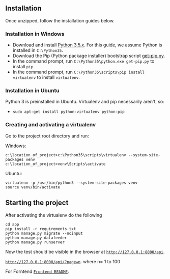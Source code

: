Installation
------------

Once unzipped, follow the installation guides below.

### Installation in Windows

* Download and install [Python
  3.5.x](https://www.python.org/ftp/python/3.5.3/python-3.5.3.exe).  For this
  guide, we assume Python is installed in `C:\Python35`.
* Download the Pip (Python package installer) bootstrap script
  [get-pip.py](https://bootstrap.pypa.io/get-pip.py).
* In the command prompt, run `C:\Python35\python.exe get-pip.py` to install
  `pip`.
* In the command prompt, run `C:\Python35\scripts\pip install virtualenv` to
  install `virtualenv`.

### Installation in Ubuntu

Python 3 is preinstalled in Ubuntu. Virtualenv and pip necessarily aren't, so:

* `sudo apt-get install python-virtualenv python-pip`

### Creating and activating a virtualenv

Go to the project root directory and run:

Windows:

```
c:\location_of_project>c:\Python35\scripts\virtualenv --system-site-packages venv
c:\location_of_project>venv\Scripts\activate
```

Ubuntu:

```
virtualenv -p /usr/bin/python3 --system-site-packages venv
source venv/bin/activate
```

Starting the project
--------------------

After activating the virtualenv do the following

```
cd app
pip install -r requirements.txt
python manage.py migrate --noinput
python manage.py datafeeder
python manage.py runserver
```

Now the test should be visible in the browser at
[`http://127.0.0.1:8000/api`](http://127.0.0.1:8000/api).


[`http://127.0.0.1:8000/api/?page=n`](http://127.0.0.1:8000/api/?page=n).
where n= 1 to 100

For Forntend 
[`Frontend README`](../company-customerdata-frontend/README.md).